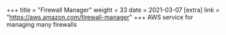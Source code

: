 +++
title = "Firewall Manager"
weight = 33
date = 2021-03-07
[extra]
link = "https://aws.amazon.com/firewall-manager"
+++
AWS service for managing many firewalls

